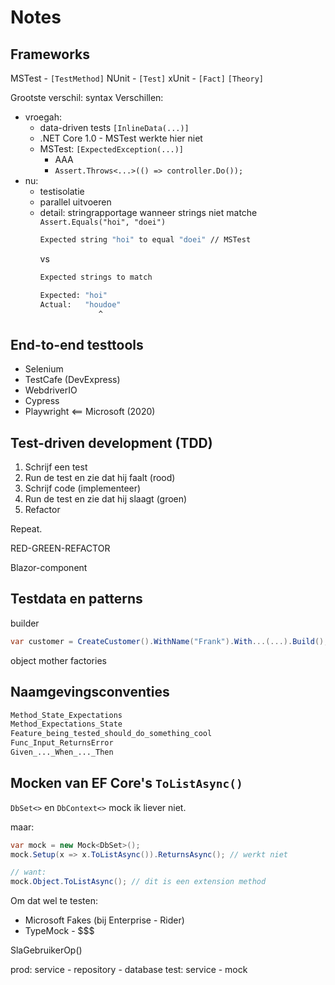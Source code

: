 # Notes

## Frameworks

MSTest - `[TestMethod]`
NUnit  - `[Test]`
xUnit  - `[Fact]` `[Theory]`

Grootste verschil: syntax
Verschillen:

* vroegah:
  - data-driven tests `[InlineData(...)]`
  - .NET Core 1.0 - MSTest werkte hier niet
  - MSTest: `[ExpectedException(...)]`
    - AAA
    - `Assert.Throws<...>(() => controller.Do());`
* nu:
  - testisolatie
  - parallel uitvoeren
  - detail: stringrapportage wanneer strings niet matche `Assert.Equals("hoi", "doei")`
    ```sh
    Expected string "hoi" to equal "doei" // MSTest
    ```
    vs
    ```sh
    Expected strings to match

    Expected: "hoi"
    Actual:   "houdoe"
                 ^
    ```

## End-to-end testtools

* Selenium
* TestCafe (DevExpress)
* WebdriverIO
* Cypress
* Playwright <== Microsoft (2020)

## Test-driven development (TDD)

1. Schrijf een test
2. Run de test en zie dat hij faalt (rood)
3. Schrijf code (implementeer)
4. Run de test en zie dat hij slaagt (groen)
5. Refactor

Repeat.

RED-GREEN-REFACTOR



Blazor-component


## Testdata en patterns

builder

```cs
var customer = CreateCustomer().WithName("Frank").With...(...).Build();
```

object mother
factories

## Naamgevingsconventies

```sh
Method_State_Expectations
Method_Expectations_State
Feature_being_tested_should_do_something_cool
Func_Input_ReturnsError
Given_..._When_..._Then
```

## Mocken van EF Core's `ToListAsync()`

`DbSet<>` en `DbContext<>` mock ik liever niet.

maar:

```cs
var mock = new Mock<DbSet>();
mock.Setup(x => x.ToListAsync()).ReturnsAsync(); // werkt niet

// want:
mock.Object.ToListAsync(); // dit is een extension method
```

Om dat wel te testen:

* Microsoft Fakes (bij Enterprise - Rider)
* TypeMock - $$$

SlaGebruikerOp()

prod: service - repository - database
test: service - mock<repository>












